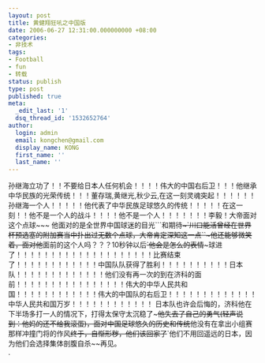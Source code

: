 ```yaml
---
layout: post
title: 黄健翔狂吼之中国版
date: 2006-06-27 12:31:00.000000000 +08:00
categories:
- 非技术
tags:
- Football
- fun
- 转载
status: publish
type: post
published: true
meta:
  _edit_last: '1'
  dsq_thread_id: '1532652764'
author:
  login: admin
  email: kongchen@gmail.com
  display_name: KONG
  first_name: ''
  last_name: ''
---
```

孙继海立功了！！不要给日本人任何机会！！！！伟大的中国右后卫！！！他继承中华民族的光荣传统！！！董存瑞,黄继光,秋少云,在这一刻灵魂突起！！！！！！孙继海一个人！！！！！他代表了中华民族足球悠久的传统！！！！！在这一刻！！他不是一个人的战斗！！！！他不是一个人！！！！！！！李毅！大帝面对这个点球~~~ 他面对的是全世界中国球迷的目光\`\`\`和期待~~~\`川口能活曾经在世界杯预选塞的附加赛当中扑出过无数个点球，大帝肯定深知这一点\`\`~他还能够微笑着，面对他~~面前的这个人吗？？？10秒钟以后~~\`他会是怎么的表情~~~球进了！！！！！！！！！！！！！！！！！！！！比赛结束了！！！！！！！！！！！！中国队队获得了胜利！！！！！！！！！！日本队！！！！！！！！！！！！！他们没有再一次的到在济科的面前！！！！！！！！！！！！！！！！伟大的中华人民共和国！！！！！！！！！！！！伟大的中国队的右后卫！！！！！！！！！！！！！中华人民共和国万岁！！！！！！！！！！！！ 日本队也许会后悔的，济科他在下半场多打一人的情况下，打得太保守太沉稳了~~~他失去了自己的勇气(轻声说到：他妈的还不给我滚蛋)，面对中国足球悠久的历史和传统~~他没有在拿出小组赛那样冲撞门将的作风~~终于，自惭形秽，他们该回家了~~\`他们不用回遥远的日本，因为他们会选择集体剖腹自杀~~再见。  
.